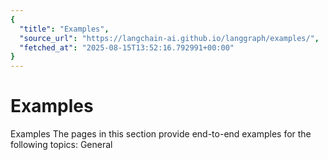 ```yaml
---
{
  "title": "Examples",
  "source_url": "https://langchain-ai.github.io/langgraph/examples/",
  "fetched_at": "2025-08-15T13:52:16.792991+00:00"
}
---
```


# Examples

Examples
The pages in this section provide end-to-end examples for the following topics:
General
